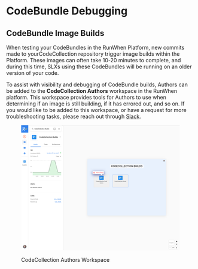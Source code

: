 # CodeBundle Debugging

## CodeBundle Image Builds

When testing your CodeBundles in the RunWhen Platform, new commits made to yourCodeCollection repository trigger image builds within the Platform. These images can often take 10-20 minutes to complete, and during this time, SLXs using these CodeBundles will be running on an older version of your code.&#x20;

To assist with visibility and debugging of CodeBundle builds, Authors can be added to the **CodeCollection Authors** workspace in the RunWhen platform. This workspace provides tools for Authors to use when determining if an image is still building, if it has errored out, and so on. If you would like to be added to this workspace, or have a request for more troubleshooting tasks, please reach out through [Slack](https://runwhen.slack.com/join/shared_invite/zt-1l7t3tdzl-IzB8gXDsWtHkT8C5nufm2A#/shared-invite/email).&#x20;

<figure><img src="../.gitbook/assets/image.png" alt=""><figcaption><p>CodeCollection Authors Workspace</p></figcaption></figure>

